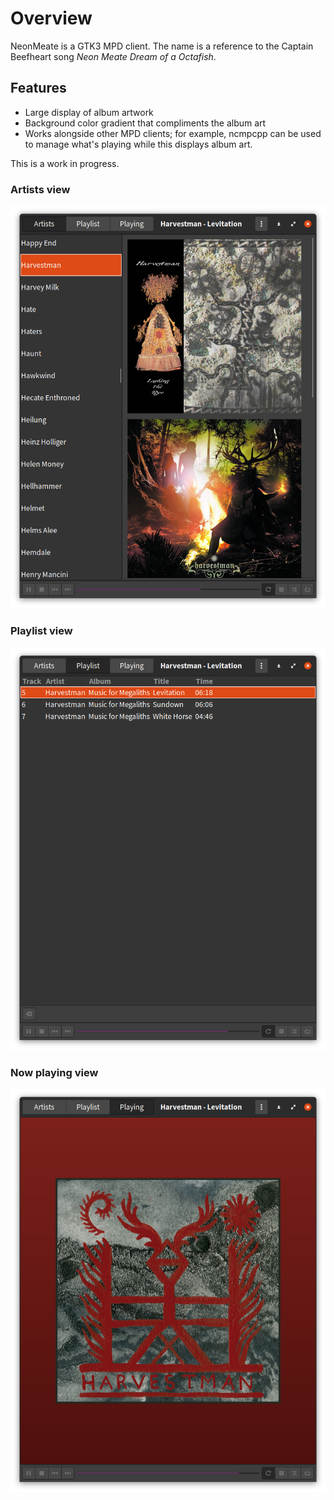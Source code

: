 # Overview #
NeonMeate is a GTK3 MPD client. The name is a reference
to the Captain Beefheart song _Neon Meate Dream of a Octafish_.


## Features ##
 * Large display of album artwork
 * Background color gradient that compliments the album art
 * Works alongside other MPD clients; for example, ncmpcpp can be used to manage what's playing while this displays album art.

This is a work in progress. 

### Artists view
![Screenshot](https://github.com/jnj/NeonMeate/blob/master/artists.png)

### Playlist view
![Screenshot](https://github.com/jnj/NeonMeate/blob/master/playlist.png)

### Now playing view
![Screenshot](https://github.com/jnj/NeonMeate/blob/master/playing.png)

